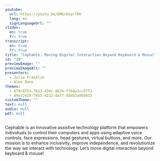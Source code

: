 ```yaml
---
youtube:
  url: https://youtu.be/DMGrAxyrlRk
  lang: en
  signLanguageUrl: ""
slides:
  en: true
  fr: true
transcript:
  en: true
  fr: true
title: "Cephable: Moving Digital Interaction Beyond Keyboard & Mouse"
id: "10"
previewImage: ""
previewImageAlt: ""
presenters:
  - Julia Franklin
  - Alex Dunn
themes:
  - b70c8f53-7613-434c-9b2e-f76da3cc57f3
  - 49e72e28-7453-4233-8aff-456b3a956615
customTheme: ""
text: null
audio: null
pdf: null
---
```

Cephable is an innovative assistive technology platform that empowers individuals to control their computers and apps using adaptive voice controls, face expressions, head gestures, virtual buttons, and more. Our mission is to enhance inclusivity, improve independence, and revolutionize the way we interact with technology. Let’s move digital interaction beyond keyboard & mouse!
